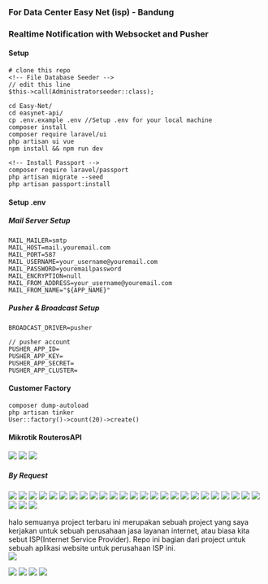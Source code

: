 ### For Data Center Easy Net (isp) - Bandung
### Realtime Notification with  Websocket and Pusher  
#### Setup
```
# clone this repo
<!-- File Database Seeder -->
// edit this line
$this->call(Administratorseeder::class);
```
```
cd Easy-Net/
cd easynet-api/
cp .env.example .env //Setup .env for your local machine
composer install
composer require laravel/ui
php artisan ui vue
npm install && npm run dev

<!-- Install Passport -->
composer require laravel/passport
php artisan migrate --seed
php artisan passport:install
```  

#### Setup .env  
##### Mail Server Setup  
```
MAIL_MAILER=smtp
MAIL_HOST=mail.youremail.com
MAIL_PORT=587
MAIL_USERNAME=your_username@youremail.com
MAIL_PASSWORD=youremailpassword
MAIL_ENCRYPTION=null
MAIL_FROM_ADDRESS=your_username@youremail.com
MAIL_FROM_NAME="${APP_NAME}"
```  
##### Pusher & Broadcast Setup  
```
BROADCAST_DRIVER=pusher

// pusher account
PUSHER_APP_ID=
PUSHER_APP_KEY=
PUSHER_APP_SECRET=
PUSHER_APP_CLUSTER=
```  

#### Customer Factory  

```
composer dump-autoload
php artisan tinker
User::factory()->count(20)->create()
```  
#### Mikrotik RouterosAPI
<img src="/ss/RoterosAPI.jpg">
<img src="/ss/RoterosAPI1.jpg">  
<img src="/ss/RoterosAPI2.jpg">   

##### By Request  
<img src="/ss/RoterosAPI3.jpg">  
<img src="/ss/RoterosAPI4.jpg">

<img src="/ss/login-notif1.jpg">
<img src="/ss/login-notif2.jpg">
<img src="/ss/logout-notif1.jpg">
<img src="/ss/logout-notif2.jpg">
<img src="/ss/profile1.jpg">  
<img src="/ss/contact-message-a.jpg">
<img src="/ss/contact-message.jpg">  
<img src="/ss/contact-message1-a.jpg">
<img src="/ss/contact-message2.jpg">
<img src="/ss/contact-message2-a.jpg">
<img src="/ss/dashboard9.jpg">  
<img src="/ss/dashboard8.jpg">  
<img src="/ss/dashboard4.jpg">  
<img src="/ss/dashboard5.jpg">  
<img src="/ss/dashboard6.jpg">  
<img src="/ss/dashboard7.jpg">  
<img src="/ss/life-notif1.jpg">  
<img src="/ss/life-notif2.jpg">  

<img src="/ss/mail_admin.jpg"> 
<img src="/ss/activation_via_email.jpg">
<img src="/ss/activation_via_email2.jpg">
<img src="/ss/activation_via_email3.jpg">
<img src="/ss/activation_via_email4.jpg">
<img src="/ss/activation_via_email5.jpg">

<img src="/ss/ss1.jpg">  
<img src="/ss/ss3.jpg">  

halo semuanya  project terbaru ini merupakan sebuah project yang saya kerjakan untuk sebuah perusahaan jasa layanan internet, atau biasa kita sebut  ISP(Internet Service Provider). Repo  ini bagian dari project untuk sebuah aplikasi website untuk perusahaan  ISP ini.   
<img src="/ss/ss2.jpg">  

<img src="/ss/ss4.jpg">   
<img src="/ss/ss5.jpg">  
<img src="/ss/ss6.jpg"> 
<img src="/ss/ss7.jpg">

